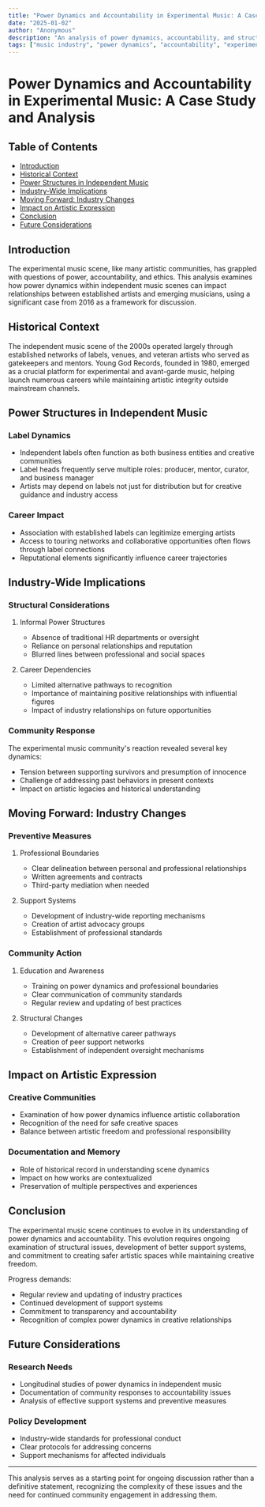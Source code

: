 ```yaml
---
title: "Power Dynamics and Accountability in Experimental Music: A Case Study"
date: "2025-01-02"
author: "Anonymous"
description: "An analysis of power dynamics, accountability, and structural issues in experimental music scenes"
tags: ["music industry", "power dynamics", "accountability", "experimental music"]
---
```


# Power Dynamics and Accountability in Experimental Music: A Case Study and Analysis

## Table of Contents
- [Introduction](#introduction)
- [Historical Context](#historical-context)
- [Power Structures in Independent Music](#power-structures-in-independent-music)
- [Industry-Wide Implications](#industry-wide-implications)
- [Moving Forward: Industry Changes](#moving-forward-industry-changes)
- [Impact on Artistic Expression](#impact-on-artistic-expression)
- [Conclusion](#conclusion)
- [Future Considerations](#future-considerations)

## Introduction

The experimental music scene, like many artistic communities, has grappled with questions of power, accountability, and ethics. This analysis examines how power dynamics within independent music scenes can impact relationships between established artists and emerging musicians, using a significant case from 2016 as a framework for discussion.

## Historical Context

The independent music scene of the 2000s operated largely through established networks of labels, venues, and veteran artists who served as gatekeepers and mentors. Young God Records, founded in 1980, emerged as a crucial platform for experimental and avant-garde music, helping launch numerous careers while maintaining artistic integrity outside mainstream channels.

## Power Structures in Independent Music

### Label Dynamics
- Independent labels often function as both business entities and creative communities
- Label heads frequently serve multiple roles: producer, mentor, curator, and business manager
- Artists may depend on labels not just for distribution but for creative guidance and industry access

### Career Impact
- Association with established labels can legitimize emerging artists
- Access to touring networks and collaborative opportunities often flows through label connections
- Reputational elements significantly influence career trajectories

## Industry-Wide Implications

### Structural Considerations

1. Informal Power Structures
   - Absence of traditional HR departments or oversight
   - Reliance on personal relationships and reputation
   - Blurred lines between professional and social spaces

2. Career Dependencies
   - Limited alternative pathways to recognition
   - Importance of maintaining positive relationships with influential figures
   - Impact of industry relationships on future opportunities

### Community Response

The experimental music community's reaction revealed several key dynamics:
- Tension between supporting survivors and presumption of innocence
- Challenge of addressing past behaviors in present contexts
- Impact on artistic legacies and historical understanding

## Moving Forward: Industry Changes

### Preventive Measures

1. Professional Boundaries
   - Clear delineation between personal and professional relationships
   - Written agreements and contracts
   - Third-party mediation when needed

2. Support Systems
   - Development of industry-wide reporting mechanisms
   - Creation of artist advocacy groups
   - Establishment of professional standards

### Community Action

1. Education and Awareness
   - Training on power dynamics and professional boundaries
   - Clear communication of community standards
   - Regular review and updating of best practices

2. Structural Changes
   - Development of alternative career pathways
   - Creation of peer support networks
   - Establishment of independent oversight mechanisms

## Impact on Artistic Expression

### Creative Communities
- Examination of how power dynamics influence artistic collaboration
- Recognition of the need for safe creative spaces
- Balance between artistic freedom and professional responsibility

### Documentation and Memory
- Role of historical record in understanding scene dynamics
- Impact on how works are contextualized
- Preservation of multiple perspectives and experiences

## Conclusion

The experimental music scene continues to evolve in its understanding of power dynamics and accountability. This evolution requires ongoing examination of structural issues, development of better support systems, and commitment to creating safer artistic spaces while maintaining creative freedom.

Progress demands:
- Regular review and updating of industry practices
- Continued development of support systems
- Commitment to transparency and accountability
- Recognition of complex power dynamics in creative relationships

## Future Considerations

### Research Needs
- Longitudinal studies of power dynamics in independent music
- Documentation of community responses to accountability issues
- Analysis of effective support systems and preventive measures

### Policy Development
- Industry-wide standards for professional conduct
- Clear protocols for addressing concerns
- Support mechanisms for affected individuals

---

This analysis serves as a starting point for ongoing discussion rather than a definitive statement, recognizing the complexity of these issues and the need for continued community engagement in addressing them.

